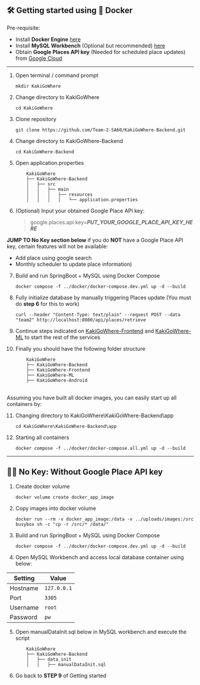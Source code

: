 
## 🛠️ Getting started using 🐳 Docker

Pre-requisite:
- Install **Docker Engine** [here](https://docs.docker.com/engine/install/)
- Install **MySQL Workbench**  (Optional but recommended) [here](https://dev.mysql.com/downloads/workbench/)
- Obtain **Google Places API key** (Needed for scheduled place updates) from [Google Cloud](https://developers.google.com/maps/documentation/places/web-service/overview)

---

1. Open terminal / command prompt

    ```
    mkdir KakiGoWhere
    ```

2. Change directory to KakiGoWhere

    ```
    cd KakiGoWhere
    ```

3. Clone repository

    ```
    git clone https://github.com/Team-2-SA60/KakiGoWhere-Backend.git
    ```

4. Change directory to KakiGoWhere-Backend

    ```
    cd KakiGoWhere-Backend
    ```

5. Open application.properties

    ```
        KakiGoWhere
        ├── KakiGoWhere-Backend
        │   ├── src
        │   │   ├── main
        │   │   │   ├── resources
        │   │   │   │   └── application.properties
    ```

6. (Optional) Input your obtained Google Place API key:

   > google.places.api.key=***PUT_YOUR_GOOGLE_PLACE_API_KEY_HERE***

**JUMP TO No Key section below** if you do **NOT** have a Google Place API key, certain features will not be available:
   - Add place using google search
   - Monthly scheduler to update place information)

7. Build and run SpringBoot + MySQL using Docker Compose

    ```
    docker compose -f ../docker/docker-compose.dev.yml up -d --build
    ```

8. Fully initialize database by manually triggering Places update (You must do **step 6** for this to work)

    ```
    curl --header "Content-Type: text/plain" --request POST --data "team2" http://localhost:8080/api/places/retrieve
    ```

9. Continue steps indicated on [KakiGoWhere-Frontend](https://github.com/Team-2-SA60/KakiGoWhere-Frontend) and [KakiGoWhere-ML](https://github.com/Team-2-SA60/KakiGoWhere-ML) to start the rest of the services


10. Finally you should have the following folder structure

    ```
        KakiGoWhere
        ├── KakiGoWhere-Backend
        ├── KakiGoWhere-Frontend
        ├── KakiGoWhere-ML
        ├── KakiGoWhere-Android
    ```
\
Assuming you have built all docker images, you can easily start up all containers by:

11. Changing directory to KakiGoWhere\KakiGoWhere-Backend\app

    ```
    cd KakiGoWhere\KakiGoWhere-Backend\app
    ```

12. Starting all containers

    ```
    docker compose -f ../docker/docker-compose.all.yml up -d --build
    ```

---

## 🔑❎ No Key: Without Google Place API key
1. Create docker volume

    ```
    docker volume create docker_app_image
    ```

2. Copy images into docker volume

    ```
    docker run --rm -v docker_app_image:/data -v ../uploads/images:/src busybox sh -c "cp -r /src/* /data/"
    ```

3. Build and run SpringBoot + MySQL using Docker Compose

    ```
    docker compose -f ../docker/docker-compose.dev.yml up -d --build
    ```

4. Open MySQL Workbench and access local database container using below:

| Setting   | Value       |
|-----------|-------------|
| Hostname  | `127.0.0.1` |
| Port      | `3305`      |
| Username  | `root`      |
| Password  | `pw`        |

5. Open manualDataInit.sql below in MySQL workbench and execute the script

    ```
        KakiGoWhere
        ├── KakiGoWhere-Backend
        │   ├── data_init
        │   │   ├── manualDataInit.sql
    ```

6. Go back to **STEP 9** of Getting started